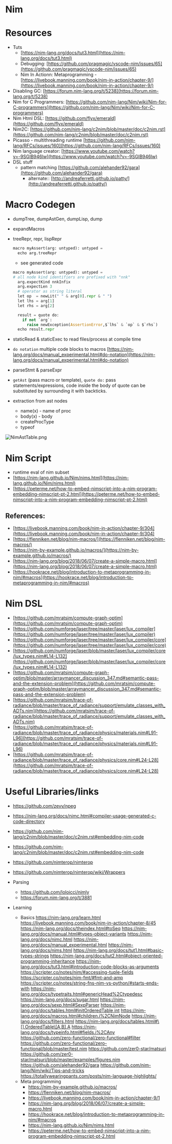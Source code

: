 # Nim

# Resources

* Tuts
  * [https://nim-lang.org/docs/tut3.html](https://nim-lang.org/docs/tut3.html)
  * Debugging: [https://github.com/pragmagic/vscode-nim/issues/65](https://github.com/pragmagic/vscode-nim/issues/65)
  * Nim In Actionn: Metaprogramming - [https://livebook.manning.com/book/nim-in-action/chapter-9/](https://livebook.manning.com/book/nim-in-action/chapter-9/)
* Disabling GC: [https://forum.nim-lang.org/t/5238](https://forum.nim-lang.org/t/5238)
* Nim for C Programmers: [https://github.com/nim-lang/Nim/wiki/Nim-for-C-programmers](https://github.com/nim-lang/Nim/wiki/Nim-for-C-programmers)
* Nim Html DSL: [https://github.com/flyx/emerald](https://github.com/flyx/emerald)
* Nim2C: [https://github.com/nim-lang/c2nim/blob/master/doc/c2nim.rst](https://github.com/nim-lang/c2nim/blob/master/doc/c2nim.rst)
* Picasso - multithreading runtime [https://github.com/nim-lang/RFCs/issues/160](https://github.com/nim-lang/RFCs/issues/160)
* Nim language creator: [https://www.youtube.com/watch?v=-9SGIB946lw](https://www.youtube.com/watch?v=-9SGIB946lw)
* DSL stuff
  * pattern matching [https://github.com/alehander92/gara](https://github.com/alehander92/gara)
    * alternate:: [http://andreaferretti.github.io/patty/](http://andreaferretti.github.io/patty/)

# Macro Codegen

* dumpTree, dumpAstGen, dumpLisp, dump

* expandMacros

* treeRepr, repr, lispRepr

  ````python
  macro myAssert(arg: untyped): untyped =
    echo arg.treeRepr
  ````

  * see generated code
  ````python
  macro myAssert(arg: untyped): untyped =
  # all node kind identifiers are prefixed with "nnk"
    arg.expectKind nnkInfix
    arg.expectLen 3
    # operator as string literal
    let op  = newLit(" " & arg[0].repr & " ")
    let lhs = arg[1]
    let rhs = arg[2]

    result = quote do:
      if not `arg`:
        raise newException(AssertionError,$`lhs` & `op` & $`rhs`)
    echo result.repr
  ````

* staticRead & staticExec to read files/process at compile time

* `do notation` multiple code blocks to macros [https://nim-lang.org/docs/manual_experimental.html#do-notation](https://nim-lang.org/docs/manual_experimental.html#do-notation)

* parseStmt & parseExpr

* `getAst` (pass macro or template), `quote do:` pass statements/expressions, code inside the body of quote can be substituted by surrounding it with backticks.

* extraction from ast nodes

  * name(x) - name of proc
  * body(x) - body
  * createProcType
  * typeof

![NimAstTable.png](../_assets/dev-notes/NimAstTable.png)

# Nim Script

* runtime eval of nim subset
* [https://nim-lang.github.io/Nim/nims.html](https://nim-lang.github.io/Nim/nims.html)
* [https://peterme.net/how-to-embed-nimscript-into-a-nim-program-embedding-nimscript-pt-2.html](https://peterme.net/how-to-embed-nimscript-into-a-nim-program-embedding-nimscript-pt-2.html)

## **References:**

* [https://livebook.manning.com/book/nim-in-action/chapter-9/304](https://livebook.manning.com/book/nim-in-action/chapter-9/304)
* [https://flenniken.net/blog/nim-macros/](https://flenniken.net/blog/nim-macros/)
* [https://nim-by-example.github.io/macros/](https://nim-by-example.github.io/macros/)
* [https://nim-lang.org/blog/2018/06/07/create-a-simple-macro.html](https://nim-lang.org/blog/2018/06/07/create-a-simple-macro.html)
* [https://hookrace.net/blog/introduction-to-metaprogramming-in-nim/#macros](https://hookrace.net/blog/introduction-to-metaprogramming-in-nim/#macros)

# Nim DSL

* [https://github.com/mratsim/compute-graph-optim](https://github.com/mratsim/compute-graph-optim)
* [https://github.com/numforge/laser/tree/master/laser/lux_compiler](https://github.com/numforge/laser/tree/master/laser/lux_compiler)
* [https://github.com/numforge/laser/tree/master/laser/lux_compiler/core](https://github.com/numforge/laser/tree/master/laser/lux_compiler/core)
* [https://github.com/numforge/laser/blob/master/laser/lux_compiler/core/lux_types.nim#L14-L132](https://github.com/numforge/laser/blob/master/laser/lux_compiler/core/lux_types.nim#L14-L132)
* [https://github.com/mratsim/compute-graph-optim/blob/master/arraymancer_discussion_347.md#semantic-pass-and-the-extension-problem](https://github.com/mratsim/compute-graph-optim/blob/master/arraymancer_discussion_347.md#semantic-pass-and-the-extension-problem)
* [https://github.com/mratsim/trace-of-radiance/blob/master/trace_of_radiance/support/emulate_classes_with_ADTs.nim](https://github.com/mratsim/trace-of-radiance/blob/master/trace_of_radiance/support/emulate_classes_with_ADTs.nim)
* [https://github.com/mratsim/trace-of-radiance/blob/master/trace_of_radiance/physics/materials.nim#L91-L96](https://github.com/mratsim/trace-of-radiance/blob/master/trace_of_radiance/physics/materials.nim#L91-L96)
* [https://github.com/mratsim/trace-of-radiance/blob/master/trace_of_radiance/physics/core.nim#L24-L28](https://github.com/mratsim/trace-of-radiance/blob/master/trace_of_radiance/physics/core.nim#L24-L28)

# Useful Libraries/links

* https://github.com/zevv/npeg

* https://nim-lang.org/docs/nimc.html#compiler-usage-generated-c-code-directory

* https://github.com/nim-lang/c2nim/blob/master/doc/c2nim.rst#embedding-nim-code

* https://github.com/nim-lang/c2nim/blob/master/doc/c2nim.rst#embedding-nim-code

* https://github.com/nimterop/nimterop

* https://github.com/nimterop/nimterop/wiki/Wrappers

* Parsing

  * https://github.com/loloicci/nimly
  * https://forum.nim-lang.org/t/3881
* Learning

  * Basics
    https://nim-lang.org/learn.html
    https://livebook.manning.com/book/nim-in-action/chapter-8/45
    https://nim-lang.org/docs/theindex.html#toSeq
    https://nim-lang.org/docs/manual.html#types-object-variants
    https://nim-lang.org/docs/nimc.html
    https://nim-lang.org/docs/manual_experimental.html
    https://nim-lang.org/docs/nims.html
    https://nim-lang.org/docs/tut1.html#basic-types-strings
    https://nim-lang.org/docs/tut2.html#object-oriented-programming-inheritance
    https://nim-lang.org/docs/tut3.html#introduction-code-blocks-as-arguments
    https://scripter.co/notes/nim/#accessing-tuple-fields
    https://scripter.co/notes/nim-fmt/#fmt-and-amp
    https://scripter.co/notes/string-fns-nim-vs-python/#starts-ends-with
    https://nim-lang.org/docs/typetraits.html#genericHead%2Ctypedesc
    https://nim-lang.org/docs/sugar.html
    https://nim-lang.org/docs/sexp.html#SexpParser
    https://nim-lang.org/docs/tables.html#initOrderedTable,int
    https://nim-lang.org/docs/macros.html#children.i%2CNimNode
    https://nim-lang.org/docs/filters.html
    https://nim-lang.org/docs/tables.html#\[],OrderedTable\[A,B],A
    https://nim-lang.org/docs/typeinfo.html#fields.i%2CAny
    https://github.com/zero-functional/zero-functional#filter
    https://github.com/zero-functional/zero-functional/blob/master/test.nim
    https://github.com/zer0-star/matsuri
    https://github.com/zer0-star/matsuri/blob/master/examples/figures.nim
    https://github.com/alehander92/gara
    https://github.com/nim-lang/Nim/wiki/Tips-and-tricks
    https://totallywearingpants.com/posts/nim-language-highlights/
  * Meta programming
    * https://nim-by-example.github.io/macros/
    * https://flenniken.net/blog/nim-macros/
    * https://livebook.manning.com/book/nim-in-action/chapter-9/1
    * https://nim-lang.org/blog/2018/06/07/create-a-simple-macro.html
    * https://hookrace.net/blog/introduction-to-metaprogramming-in-nim/#macros
    * https://nim-lang.github.io/Nim/nims.html
    * https://peterme.net/how-to-embed-nimscript-into-a-nim-program-embedding-nimscript-pt-2.html
